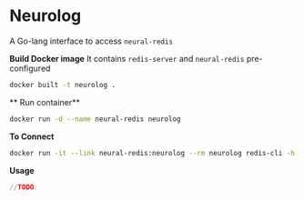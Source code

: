 Neurolog
================
A Go-lang interface to access `neural-redis`

**Build Docker image**
It contains `redis-server` and `neural-redis` pre-configured

```sh
docker built -t neurolog .
```

** Run container**
```sh
docker run -d --name neural-redis neurolog
```

**To Connect**
```sh
docker run -it --link neural-redis:neurolog --rm neurolog redis-cli -h neurolog -p 6379
```

**Usage**
```go
//TODO:
```
